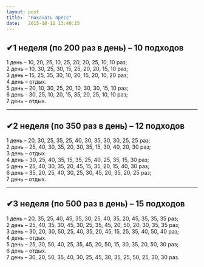 ```yaml
---
layout: post
title:  "Покачать пресс"
date:   2015-10-11 13:40:15
---
```


## ✔1 неделя (по 200 раз в день) – 10 подходов
1 день – 10, 20, 25, 10, 25, 20, 20, 25, 10, 10 раз;  
2 день – 10, 30, 25, 30, 15, 25, 20, 20, 15, 10 раз;  
3 день – 15, 25, 35, 30, 10, 20, 15, 20, 10, 20 раз;  
4 день – отдых.  
5 день – 20, 10, 30, 25, 20, 10, 30, 30, 15, 10 раз;  
6 день - 30, 25, 10, 20, 15, 35, 20, 25, 10, 10 раз;  
7 день – отдых.  

***

## ✔2 неделя (по 350 раз в день) – 12 подходов
1 день – 20, 30, 25, 35, 25, 40, 30, 35, 30, 30, 25, 25 раз;  
2 день – 25, 40, 30, 35, 20, 30, 35, 15, 30, 40, 20, 30 раз;  
3 день – отдых.  
4 день – 30, 25, 40, 35, 15, 35, 25, 40, 25, 35, 15, 30 раз;  
5 день – 25, 40, 30, 35, 20, 45, 15, 35, 20, 15, 40, 30 раз;  
6 день – 35, 20, 25, 40, 30, 25, 30, 45, 20, 35, 20, 25 раз;  
7 день – отдых.  

***

## ✔3 неделя (по 500 раз в день) – 15 подходов
1 день – 20, 35, 25, 40, 45, 35, 30, 25, 40, 35, 20, 45, 35, 35, 35 раз;  
2 день – 25, 40, 35, 30, 45, 30, 25, 35, 45, 20, 50, 20, 30, 35, 35 раз;  
3 день – 30, 20, 30, 50, 25, 40, 35, 20, 45, 15, 25, 35, 40, 50, 40 раз;  
4 день – отдых.  
5 день – 25, 30, 50, 40, 25, 35, 45, 20, 50, 15, 30, 35, 20, 50, 30 раз;  
6 день – отдых.  
7 день – 30, 20, 50, 35, 40, 30, 25, 45, 30, 35, 25, 50, 25, 30, 30 раз.  